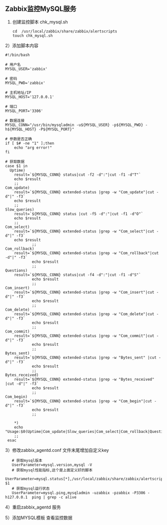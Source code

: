 ## Zabbix监控MySQL服务

   1) 创建监控脚本 chk_mysql.sh
   
          cd  /usr/local/zabbix/share/zabbix/alertscripts
          touch chk_mysql.sh
   2）添加脚本内容
   
    #!/bin/bash

    # 用户名
    MYSQL_USER='zabbix'
 
    # 密码
    MYSQL_PWD='zabbix'
 
    # 主机地址/IP
    MYSQL_HOST='127.0.0.1'
 
    # 端口
    MYSQL_PORT='3306'
 
    # 数据连接
    MYSQL_CONN="/usr/bin/mysqladmin -u${MYSQL_USER} -p${MYSQL_PWD} -h${MYSQL_HOST} -P${MYSQL_PORT}"
 
    # 参数是否正确
    if [ $# -ne "1" ];then 
        echo "arg error!" 
    fi 
 
    # 获取数据
    case $1 in 
      Uptime) 
        result=`${MYSQL_CONN} status|cut -f2 -d":"|cut -f1 -d"T"` 
        echo $result 
        ;; 
    Com_update) 
        result=`${MYSQL_CONN} extended-status |grep -w "Com_update"|cut -d"|" -f3` 
        echo $result 
        ;; 
    Slow_queries) 
        result=`${MYSQL_CONN} status |cut -f5 -d":"|cut -f1 -d"O"` 
        echo $result 
        ;; 
    Com_select) 
        result=`${MYSQL_CONN} extended-status |grep -w "Com_select"|cut -d"|" -f3` 
        echo $result 
                ;; 
    Com_rollback) 
        result=`${MYSQL_CONN} extended-status |grep -w "Com_rollback"|cut -d"|" -f3` 
                echo $result 
                ;; 
    Questions) 
        result=`${MYSQL_CONN} status|cut -f4 -d":"|cut -f1 -d"S"` 
                echo $result 
                ;; 
    Com_insert) 
        result=`${MYSQL_CONN} extended-status |grep -w "Com_insert"|cut -d"|" -f3` 
                echo $result 
                ;; 
    Com_delete) 
        result=`${MYSQL_CONN} extended-status |grep -w "Com_delete"|cut -d"|" -f3` 
                echo $result 
                ;; 
    Com_commit) 
        result=`${MYSQL_CONN} extended-status |grep -w "Com_commit"|cut -d"|" -f3` 
                echo $result 
                ;; 
    Bytes_sent) 
        result=`${MYSQL_CONN} extended-status |grep -w "Bytes_sent" |cut -d"|" -f3` 
                echo $result 
                ;; 
    Bytes_received) 
        result=`${MYSQL_CONN} extended-status |grep -w "Bytes_received" |cut -d"|" -f3` 
                echo $result 
                ;; 
    Com_begin) 
        result=`${MYSQL_CONN} extended-status |grep -w "Com_begin"|cut -d"|" -f3` 
                echo $result 
                ;; 
                        
        *) 
        echo "Usage:$0(Uptime|Com_update|Slow_queries|Com_select|Com_rollback|Questions|Com_insert|Com_delete|Com_commit|Bytes_sent|Bytes_received|Com_begin)" 
        ;; 
     esac
     
   3）修改zabbix_agentd.conf 文件末尾增加自定义key
   
       # 获取mysql版本
       UserParameter=mysql.version,mysql -V
       # 获取mysql性能指标,这个是上面定义好的脚本
       UserParameter=mysql.status[*],/usr/local/zabbix/share/zabbix/alertscripts/chk_mysql.sh $1
       # 获取mysql运行状态
       UserParameter=mysql.ping,mysqladmin -uzabbix -pzabbix -P3306 -h127.0.0.1  ping | grep -c alive
  4）重启zabbix_agentd 服务
  
  5）添加MYSQL模板 查看监控数据
